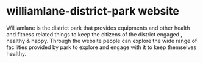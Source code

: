 # williamlane-district-park website
Williamlane is the district park that provides equipments and other health and fitness related things to keep the citizens of the district engaged , healthy &amp; happy. Through the website people can explore the wide range of facilities provided by park to explore and engage with it to keep themselves healthy.
